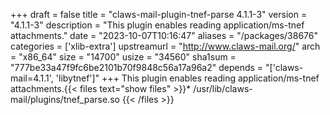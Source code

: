 +++
draft = false
title = "claws-mail-plugin-tnef-parse 4.1.1-3"
version = "4.1.1-3"
description = "This plugin enables reading application/ms-tnef attachments."
date = "2023-10-07T10:16:47"
aliases = "/packages/38676"
categories = ['xlib-extra']
upstreamurl = "http://www.claws-mail.org/"
arch = "x86_64"
size = "14700"
usize = "34560"
sha1sum = "777be33a47f9fc6be2101b70f9848c56a17a96a2"
depends = "['claws-mail=4.1.1', 'libytnef']"
+++
This plugin enables reading application/ms-tnef attachments.{{< files text="show files" >}}* /usr/lib/claws-mail/plugins/tnef_parse.so
{{< /files >}}